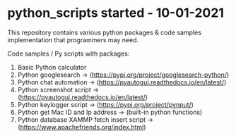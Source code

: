 # python_scripts started - 10-01-2021
This repository contains various python packages & code samples implementation that programmers may need.

Code samples / Py scripts with packages:
  1. Basic Python calculator
  2. Python googlesearch ->  (https://pypi.org/project/googlesearch-python/) 
  3. Python chat automation -> (https://pyautogui.readthedocs.io/en/latest/)
  4. Python screenshot script -> (https://pyautogui.readthedocs.io/en/latest/)
  5. Python keylogger script -> (https://pypi.org/project/pynput/)
  6. Python get Mac ID and Ip address -> (built-in python functions)
  7. Python database XAMMP fetch insert script -> (https://www.apachefriends.org/index.html)
